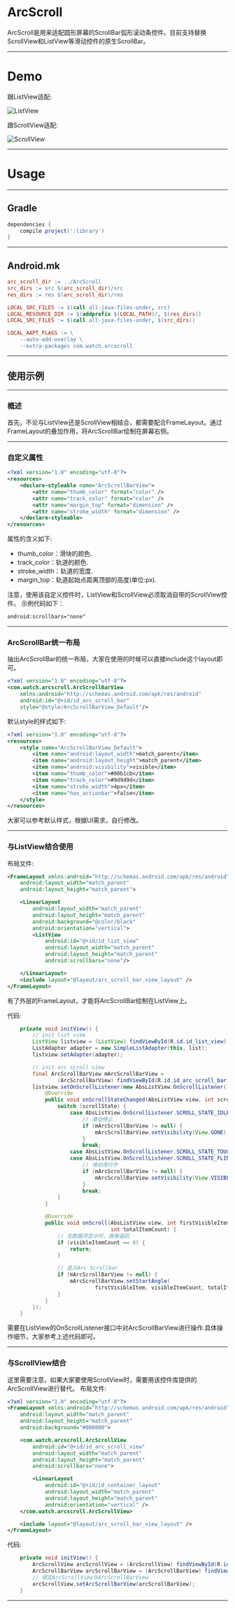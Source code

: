 # ArcScroll

ArcScroll是用来适配圆形屏幕的ScrollBar弧形滚动条控件。目前支持替换ScrollView和ListView等滑动控件的原生ScrollBar。

******

# Demo

跟ListView适配:

![ListView](https://github.com/wangzhengyi/ArcScroll/raw/master/screenshots/list_view_with_arc_scroll.png)

跟ScrollView适配:

![ScrollView](https://github.com/wangzhengyi/ArcScroll/raw/master/screenshots/scrollview_with_arc_scroll.png)

******

# Usage

******

## Gradle

```groovy
dependencies {
    compile project(':library')
}
```

******

## Android.mk

```makefile
arc_scroll_dir := ../ArcScroll
src_dirs := src $(arc_scroll_dir)/src
res_dirs := res $(arc_scroll_dir)/res

LOCAL_SRC_FILES := $(call all-java-files-under, src)
LOCAL_RESOURCE_DIR := $(addprefix $(LOCAL_PATH)/, $(res_dirs))
LOCAL_SRC_FILES := $(call all-java-files-under, $(src_dirs))

LOCAL_AAPT_FLAGS := \
    --auto-add-overlay \
    --extra-packages com.watch.arcscroll
```

******

## 使用示例

******

### 概述

首先，不论与ListView还是ScrollView相结合，都需要配合FrameLayout。通过FrameLayout的叠加作用，将ArcScrollBar绘制在屏幕右侧。

******

### 自定义属性

```xml
<?xml version="1.0" encoding="utf-8"?>
<resources>
    <declare-styleable name="ArcScrollBarView">
        <attr name="thumb_color" format="color" />
        <attr name="track_color" format="color" />
        <attr name="margin_top" format="dimension" />
        <attr name="stroke_width" format="dimension" />
    </declare-styleable>
</resources>
```

属性的含义如下:

* thumb_color：滑块的颜色.
* track_color：轨道的颜色.
* stroke_width：轨道的宽度.
* margin_top：轨道起始点距离顶部的高度(单位:px).

注意，使用该自定义控件时，ListView和ScrollView必须取消自带的ScrollView控件。
示例代码如下：
```xml
android:scrollbars="none"
```

******

### ArcScrollBar统一布局

抽出ArcScrollBar的统一布局，大家在使用的时候可以直接include这个layout即可。
```xml
<?xml version="1.0" encoding="utf-8"?>
<com.watch.arcscroll.ArcScrollBarView
    xmlns:android="http://schemas.android.com/apk/res/android"
    android:id="@+id/id_arc_scroll_bar"
    style="@style/ArcScrollBarView_Default"/>
```

默认style的样式如下:
```xml
<?xml version="1.0" encoding="utf-8"?>
<resources>
    <style name="ArcScrollBarView_Default">
        <item name="android:layout_width">match_parent</item>
        <item name="android:layout_height">match_parent</item>
        <item name="android:visibility">visible</item>
        <item name="thumb_color">#00b1cb</item>
        <item name="track_color">#9d9d9d</item>
        <item name="stroke_width">4px</item>
        <item name="has_actionbar">false</item>
    </style>
</resources>
```

大家可以参考默认样式，根据UI需求，自行修改。

******
### 与ListView结合使用

布局文件:
```xml
<FrameLayout xmlns:android="http://schemas.android.com/apk/res/android"
    android:layout_width="match_parent"
    android:layout_height="match_parent">

    <LinearLayout
        android:layout_width="match_parent"
        android:layout_height="match_parent"
        android:background="@color/black"
        android:orientation="vertical">
        <ListView
            android:id="@+id/id_list_view"
            android:layout_width="match_parent"
            android:layout_height="match_parent"
            android:scrollbars="none"/>

    </LinearLayout>
    <include layout="@layout/arc_scroll_bar_view_layout" />
</FrameLayout>
```

有了外层的FrameLayout，才能将ArcScrollBar绘制在ListView上。

代码:
```java
    private void initView() {
        // init list view
        ListView listview = (ListView) findViewById(R.id.id_list_view);
        ListAdapter adapter = new SimpleListAdapter(this, list);
        listview.setAdapter(adapter);

        // init arc scroll view
        final ArcScrollBarView mArcScrollBarView =
                (ArcScrollBarView) findViewById(R.id.id_arc_scroll_bar);
        listview.setOnScrollListener(new AbsListView.OnScrollListener() {
            @Override
            public void onScrollStateChanged(AbsListView view, int scrollState) {
                switch (scrollState) {
                    case AbsListView.OnScrollListener.SCROLL_STATE_IDLE:
                        // 滑动停止
                        if (mArcScrollBarView != null) {
                            mArcScrollBarView.setVisibility(View.GONE);
                        }
                        break;
                    case AbsListView.OnScrollListener.SCROLL_STATE_TOUCH_SCROLL:
                    case AbsListView.OnScrollListener.SCROLL_STATE_FLING:
                        // 滑动进行中
                        if (mArcScrollBarView != null) {
                            mArcScrollBarView.setVisibility(View.VISIBLE);
                        }
                        break;
                }
            }

            @Override
            public void onScroll(AbsListView view, int firstVisibleItem, int visibleItemCount,
                                 int totalItemCount) {
                // 无数据项显示时，直接返回
                if (visibleItemCount == 0) {
                    return;
                }

                // 显示Arc Scrollbar
                if (mArcScrollBarView != null) {
                    mArcScrollBarView.setStartAngle(
                            firstVisibleItem, visibleItemCount, totalItemCount);
                }
            }
        });
    }
```
需要在ListView的OnScrollListener接口中对ArcScrollBarView进行操作.具体操作细节，大家参考上述代码即可。

******
### 与ScrollView结合

这里需要注意，如果大家要使用ScrollView时，需要用该控件库提供的ArcScrollView进行替代。
布局文件:
```xml
<?xml version="1.0" encoding="utf-8"?>
<FrameLayout xmlns:android="http://schemas.android.com/apk/res/android"
    android:layout_width="match_parent"
    android:layout_height="match_parent"
    android:background="#000000">

    <com.watch.arcscroll.ArcScrollView
        android:id="@+id/id_arc_scroll_view"
        android:layout_width="match_parent"
        android:layout_height="match_parent"
        android:scrollbars="none">

        <LinearLayout
            android:id="@+id/id_container_layout"
            android:layout_width="match_parent"
            android:layout_height="match_parent"
            android:orientation="vertical" />
    </com.watch.arcscroll.ArcScrollView>

    <include layout="@layout/arc_scroll_bar_view_layout" />
</FrameLayout>
```

代码:
```java
    private void initView() {
        ArcScrollView arcScrollView = (ArcScrollView) findViewById(R.id.id_arc_scroll_view);
        ArcScrollBarView arcScrollBarView = (ArcScrollBarView) findViewById(R.id.id_arc_scroll_bar);
        // 绑定ArcScrollView与ArcScrollBarView
        arcScrollView.setArcScrollBarView(arcScrollBarView);
    }
```

******
